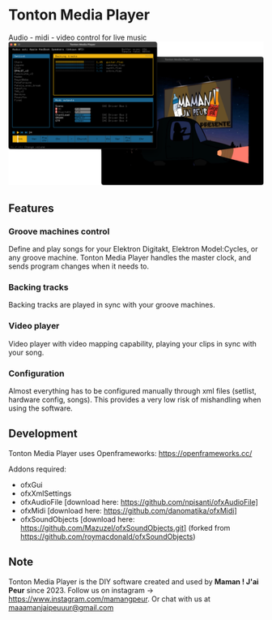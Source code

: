 # Tonton Media Player

Audio - midi - video control for live music
![](docs/main.png)

## Features
### Groove machines control
Define and play songs for your Elektron Digitakt, Elektron Model:Cycles, or any groove machine.
Tonton Media Player handles the master clock, and sends program changes when it needs to.

### Backing tracks
Backing tracks are played in sync with your groove machines.

### Video player
Video player with video mapping capability, playing your clips in sync with your song.

### Configuration
Almost everything has to be configured manually through xml files (setlist, hardware config, songs). This provides a very low risk of mishandling when using the software.

## Development
Tonton Media Player uses Openframeworks: https://openframeworks.cc/

Addons required:
* ofxGui
* ofxXmlSettings
* ofxAudioFile [download here: https://github.com/npisanti/ofxAudioFile]
* ofxMidi [download here: https://github.com/danomatika/ofxMidi]
* ofxSoundObjects [download here: https://github.com/Mazuzel/ofxSoundObjects.git] (forked from https://github.com/roymacdonald/ofxSoundObjects)

## Note
Tonton Media Player is the DIY software created and used by **Maman ! J'ai Peur** since 2023.
Follow us on instagram -> https://www.instagram.com/mamangpeur. 
Or chat with us at maaamanjaipeuuur@gmail.com
